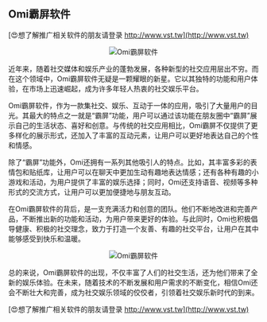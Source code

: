 ## **Omi霸屏软件**

[😍想了解推广相关软件的朋友请登录 http://www.vst.tw](http://www.vst.tw)

 <center><img src="https://vst.tw/MP4/tuiguang/png/6.png" alt="Omi霸屏软件"></center>

近年来，随着社交媒体和娱乐产业的蓬勃发展，各种新型的社交应用层出不穷。而在这个领域中，Omi霸屏软件无疑是一颗耀眼的新星。它以其独特的功能和用户体验，在市场上迅速崛起，成为许多年轻人热衷的社交娱乐平台。

Omi霸屏软件，作为一款集社交、娱乐、互动于一体的应用，吸引了大量用户的目光。其最大的特点之一就是“霸屏”功能，用户可以通过该功能在朋友圈中“霸屏”展示自己的生活状态、喜好和创意。与传统的社交应用相比，Omi霸屏不仅提供了更多样化的展示形式，还加入了丰富的互动元素，让用户可以更好地表达自己的个性和情感。

除了“霸屏”功能外，Omi还拥有一系列其他吸引人的特点。比如，其丰富多彩的表情包和贴纸库，让用户可以在聊天中更加生动有趣地表达情感；还有各种有趣的小游戏和活动，为用户提供了丰富的娱乐选择；同时，Omi还支持语音、视频等多种形式的交流方式，让用户可以更加便捷地与朋友互动。

在Omi霸屏软件的背后，是一支充满活力和创意的团队。他们不断地改进和完善产品，不断推出新的功能和活动，为用户带来更好的体验。与此同时，Omi也积极倡导健康、积极的社交理念，致力于打造一个友善、有趣的社交平台，让用户在其中能够感受到快乐和温暖。

 <center><img src="https://vst.tw/MP4/tuiguang/png/5.png" alt="Omi霸屏软件"></center>

总的来说，Omi霸屏软件的出现，不仅丰富了人们的社交生活，还为他们带来了全新的娱乐体验。在未来，随着技术的不断发展和用户需求的不断变化，相信Omi还会不断壮大和完善，成为社交娱乐领域的佼佼者，引领着社交娱乐新时代的到来。

[😍想了解推广相关软件的朋友请登录 http://www.vst.tw](http://www.vst.tw)



